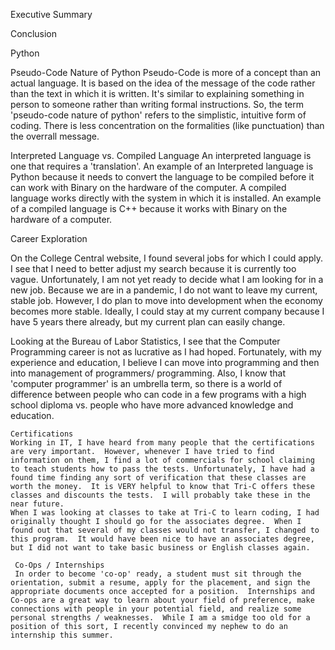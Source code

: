 Executive Summary

Conclusion

Python

Pseudo-Code Nature of Python Pseudo-Code is more of a concept than an actual language. It is based on the idea of the message of the code rather than the text in which it is written. It's similar to explaining something in person to someone rather than writing formal instructions. So, the term 'pseudo-code nature of python' refers to the simplistic, intuitive form of coding. There is less concentration on the formalities (like punctuation) than the overrall message.

Interpreted Language vs. Compiled Language An interpreted language is one that requires a 'translation'. An example of an Interpreted language is Python because it needs to convert the language to be compiled before it can work with Binary on the hardware of the computer. A compiled language works directly with the system in which it is installed. An example of a compiled language is C++ because it works with Binary on the hardware of a computer.


Career Exploration

On the College Central website, I found several jobs for which I could apply.  I see that I need to better adjust my search because it is currently too vague.  Unfortunately, I am not yet ready to decide what I am looking for in a new job.  Because we are in a pandemic, I do not want to leave my current, stable job.  However, I do plan to move into development when the economy becomes more stable.  Ideally, I could stay at my current company because I have 5 years there already, but my current plan can easily change.  

Looking at the Bureau of Labor Statistics, I see that the Computer Programming career is not as lucrative as I had hoped.  Fortunately, with my experience and education, I believe I can move into programming and then into management of programmers/ programming.  Also, I know that 'computer programmer' is an umbrella term, so there is a world of difference between people who can code in a few programs with a high school diploma vs. people who have more advanced knowledge and education.  

    Certifications
    Working in IT, I have heard from many people that the certifications are very important.  However, whenever I have tried to find information on them, I find a lot of commercials for school claiming to teach students how to pass the tests. Unfortunately, I have had a found time finding any sort of verification that these classes are worth the money.  It is VERY helpful to know that Tri-C offers these classes and discounts the tests.  I will probably take these in the near future.  
    When I was looking at classes to take at Tri-C to learn coding, I had originally thought I should go for the associates degree.  When I found out that several of my classes would not transfer, I changed to this program.  It would have been nice to have an associates degree, but I did not want to take basic business or English classes again.  

     Co-Ops / Internships
     In order to become 'co-op' ready, a student must sit through the orientation, submit a resume, apply for the placement, and sign the appropriate documents once accepted for a position.  Internships and Co-ops are a great way to learn about your field of preference, make connections with people in your potential field, and realize some personal strengths / weaknesses.  While I am a smidge too old for a position of this sort, I recently convinced my nephew to do an internship this summer. 

